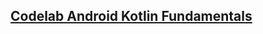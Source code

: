 ## <a target="_blank" href="https://developer.android.com/codelabs/kotlin-android-training-welcome?index=..%2F..android-kotlin-fundamentals#0">Codelab Android Kotlin Fundamentals</a>


